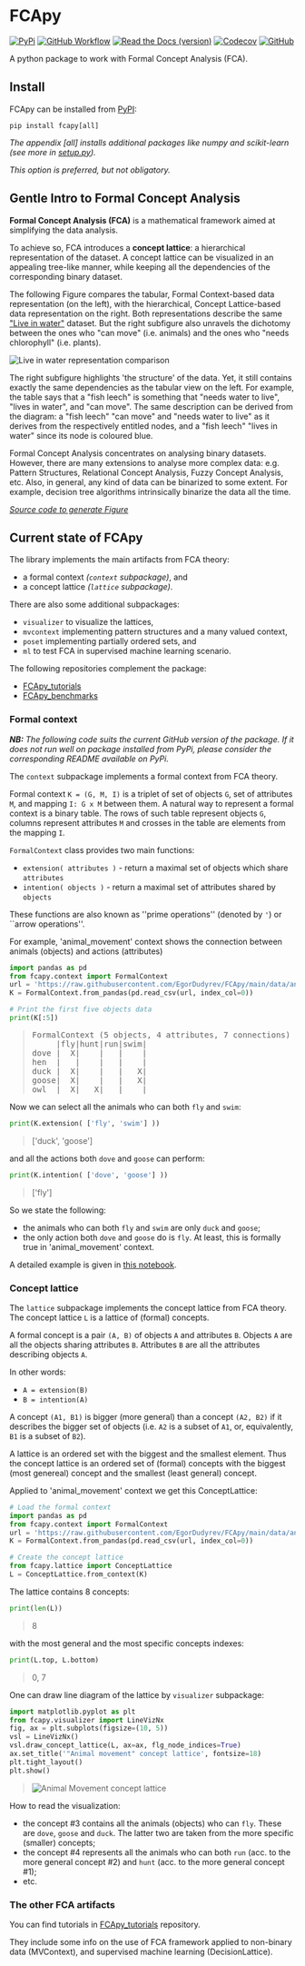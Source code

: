 # FCApy

[![PyPi](https://img.shields.io/pypi/v/fcapy)](https://pypi.org/project/fcapy)
[![GitHub Workflow](https://img.shields.io/github/actions/workflow/status/EgorDudyrev/caspailleur/python-package.yml?logo=github)](https://github.com/EgorDudyrev/fcapy/actions/workflows/python-package.yml)
[![Read the Docs (version)](https://img.shields.io/readthedocs/fcapy/latest)](https://fcapy.readthedocs.io/en/latest/)
[![Codecov](https://img.shields.io/codecov/c/github/EgorDudyrev/FCApy)](https://codecov.io/gh/EgorDudyrev/FCApy)
[![GitHub](https://img.shields.io/github/license/EgorDudyrev/FCApy)](https://github.com/EgorDudyrev/FCApy/blob/main/LICENSE)

A python package to work with Formal Concept Analysis (FCA).

## Install
FCApy can be installed from [PyPI](https://pypi.org/project/fcapy):

```console
pip install fcapy[all]
```

*The appendix [all] installs additional packages like numpy and scikit-learn
(see more in [setup.py](https://github.com/EgorDudyrev/FCApy/blob/main/setup.py)).*

*This option is preferred, but not obligatory.*


## Gentle Intro to Formal Concept Analysis  

**Formal Concept Analysis (FCA)** is a mathematical framework aimed at simplifying the data analysis.

To achieve so, FCA introduces a **concept lattice**: a hierarchical representation of the dataset.
A concept lattice can be visualized in an appealing tree-like manner,
while keeping all the dependencies of the corresponding binary dataset.

The following Figure compares the tabular, Formal Context-based data representation (on the left),
with the hierarchical, Concept Lattice-based data representation on the right. Both representations describe the same ["Live in water"](https://upriss.github.io/fca/examples.html) dataset.
But the right subfigure also unravels the dichotomy between the ones who "can move" (i.e. animals) and the ones who "needs chlorophyll" (i.e. plants).

![Live in water representation comparison](https://github.com/EgorDudyrev/FCApy/blob/main/docs/images/live_in_water_representation_comparison.png?raw=true  "Live in water representation comparison")

The right subfigure highlights 'the structure' of the data.
Yet, it still contains exactly the same dependencies as the tabular view on the left.
For example, the table says that a "fish leech" is something that "needs water to live", "lives in water", and "can move".
The same description can be derived from the diagram:
a "fish leech" "can move" and "needs water to live" as it derives from the respectively entitled nodes,
and a "fish leech" "lives in water" since its node is coloured blue.

Formal Concept Analysis concentrates on analysing binary datasets.
However, there are many extensions to analyse more complex data:
e.g. Pattern Structures, Relational Concept Analysis, Fuzzy Concept Analysis, etc.
Also, in general, any kind of data can be binarized to some extent.
For example, decision tree algorithms intrinsically binarize the data all the time.  

*[Source code to generate Figure](https://github.com/EgorDudyrev/FCApy_tutorials/blob/main/Lattice%20Visualization/Visualizing_lattice.ipynb)* 


## Current state of FCApy

The library implements the main artifacts from FCA theory:
* a formal context _(``context`` subpackage)_, and
* a concept lattice _(``lattice`` subpackage)_.

There are also some additional subpackages:
* ``visualizer`` to visualize the lattices,
* ``mvcontext`` implementing pattern structures and a many valued context,
* ``poset`` implementing partially ordered sets, and
* ``ml`` to test FCA in supervised machine learning scenario.

The following repositories complement the package:
* [FCApy_tutorials](https://github.com/EgorDudyrev/FCApy_tutorials)
* [FCApy_benchmarks](https://github.com/EgorDudyrev/FCApy_benchmarks)


### Formal context
***NB:** The following code suits the current GitHub version of the package.
If it does not run well on package installed from PyPi,
please consider the corresponding README available on PyPi.*

The ``context`` subpackage implements a formal context from FCA theory.

Formal context `K = (G, M, I)` is a triplet of set of objects `G`, set of attributes `M`, and mapping `I: G x M` between them.
A natural way to represent a formal context is a binary table.
The rows of such table represent objects `G`, columns represent attributes `M` and crosses in the table are elements from the mapping `I`.

`FormalContext` class provides two main functions:
* ``extension( attributes )`` - return a maximal set of objects which share ``attributes``
* ``intention( objects )`` - return a maximal set of attributes shared by ``objects``

These functions are also known as ''prime operations'' (denoted by `'`) or ``arrow operations''.

For example, 'animal_movement' context shows the connection between animals (objects) and actions (attributes) 
```python
import pandas as pd
from fcapy.context import FormalContext
url = 'https://raw.githubusercontent.com/EgorDudyrev/FCApy/main/data/animal_movement.csv'
K = FormalContext.from_pandas(pd.read_csv(url, index_col=0))

# Print the first five objects data
print(K[:5])
```
> <pre>
> FormalContext (5 objects, 4 attributes, 7 connections) 
>      |fly|hunt|run|swim|
> dove |  X|    |   |    |
> hen  |   |    |   |    |
> duck |  X|    |   |   X|
> goose|  X|    |   |   X|
> owl  |  X|   X|   |    |
> </pre>


Now we can select all the animals who can both `fly` and `swim`: 
```python
print(K.extension( ['fly', 'swim'] ))
```
> ['duck', 'goose']

and all the actions both `dove` and `goose` can perform:
```python
print(K.intention( ['dove', 'goose'] ))
```
> ['fly']

So we state the following:
* the animals who can both `fly` and `swim` are only `duck` and `goose`;
* the only action both `dove` and `goose` do is `fly`.
At least, this is formally true in 'animal_movement' context. 


A detailed example is given in
[this notebook](https://github.com/EgorDudyrev/FCApy_tutorials/blob/main/Formal%20Context.ipynb).
 

### Concept lattice

The `lattice` subpackage implements the concept lattice from FCA theory.
The concept lattice `L` is a lattice of (formal) concepts.

A formal concept is a pair `(A, B)` of objects `A` and attributes `B`.
Objects `A` are all the objects sharing attributes `B`.
Attributes `B` are all the attributes describing objects `A`.

In other words:
* `A = extension(B)`
* `B = intention(A)` 

A concept `(A1, B1)` is bigger (more general) than a concept `(A2, B2)`
if it describes the bigger set of objects (i.e. `A2` is a subset of `A1`, or, equivalently, `B1` is a subset of `B2`).

A lattice is an ordered set with the biggest and the smallest element.
Thus the concept lattice is an ordered set of (formal) concepts
with the biggest (most genereal) concept and the smallest (least general) concept.

Applied to 'animal_movement' context we get this ConceptLattice:
```python
# Load the formal context
import pandas as pd
from fcapy.context import FormalContext
url = 'https://raw.githubusercontent.com/EgorDudyrev/FCApy/main/data/animal_movement.csv'
K = FormalContext.from_pandas(pd.read_csv(url, index_col=0))

# Create the concept lattice
from fcapy.lattice import ConceptLattice
L = ConceptLattice.from_context(K)
```

The lattice contains 8 concepts:
```python
print(len(L))
```
> 8

with the most general and the most specific concepts indexes:

```python
print(L.top, L.bottom)
```
> 0, 7

One can draw line diagram of the lattice by `visualizer` subpackage:
```python
import matplotlib.pyplot as plt
from fcapy.visualizer import LineVizNx
fig, ax = plt.subplots(figsize=(10, 5))
vsl = LineVizNx()
vsl.draw_concept_lattice(L, ax=ax, flg_node_indices=True)
ax.set_title('"Animal movement" concept lattice', fontsize=18)
plt.tight_layout()
plt.show()
```

> ![Animal Movement concept lattice](https://github.com/EgorDudyrev/FCApy/blob/main/docs/images/animal_context_lattice.png?raw=true  "Animal movement concept lattice")

How to read the visualization:
* the concept #3 contains all the animals (objects) who can `fly`.
  These are `dove`, `goose` and `duck`. The latter two are taken from the more specific (smaller) concepts;
* the concept #4 represents all the animals who can both `run` (acc. to the more general concept #2) and `hunt` (acc. to the more general concept #1);
* etc.

### The other FCA artifacts

You can find tutorials in [FCApy_tutorials](https://github.com/EgorDudyrev/FCApy_tutorials) repository.

They include some info on the use of FCA framework applied to non-binary data (MVContext),
and supervised machine learning (DecisionLattice).

